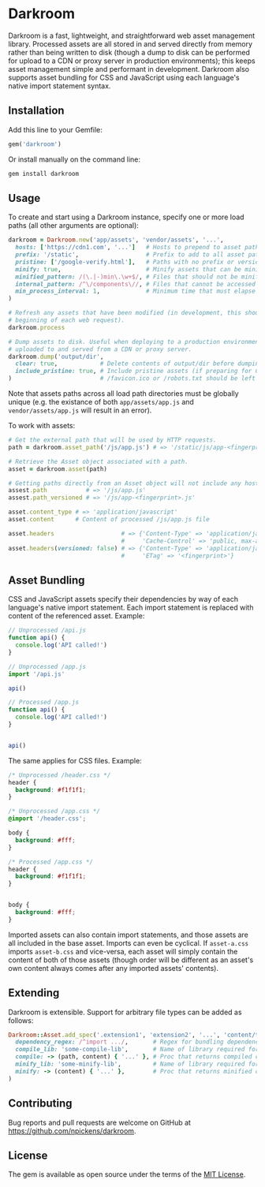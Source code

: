 # Darkroom

Darkroom is a fast, lightweight, and straightforward web asset management library. Processed assets are all
stored in and served directly from memory rather than being written to disk (though a dump to disk can be
performed for upload to a CDN or proxy server in production environments); this keeps asset management
simple and performant in development. Darkroom also supports asset bundling for CSS and JavaScript using
each language's native import statement syntax.

## Installation

Add this line to your Gemfile:

```ruby
gem('darkroom')
```

Or install manually on the command line:

```bash
gem install darkroom
```

## Usage

To create and start using a Darkroom instance, specify one or more load paths (all other arguments are
optional):

```ruby
darkroom = Darkroom.new('app/assets', 'vendor/assets', '...',
  hosts: ['https://cdn1.com', '...']   # Hosts to prepend to asset paths (useful in production)
  prefix: '/static',                   # Prefix to add to all asset paths
  pristine: ['/google-verify.html'],   # Paths with no prefix or versioning (e.g. /favicon.ico)
  minify: true,                        # Minify assets that can be minified
  minified_pattern: /(\.|-)min\.\w+$/, # Files that should not be minified
  internal_pattern: /^\/components\//, # Files that cannot be accessed directly
  min_process_interval: 1,             # Minimum time that must elapse between process calls
)

# Refresh any assets that have been modified (in development, this should be called at the
# beginning of each web request).
darkroom.process

# Dump assets to disk. Useful when deploying to a production environment where assets will be
# uploaded to and served from a CDN or proxy server.
darkroom.dump('output/dir',
  clear: true,            # Delete contents of output/dir before dumping
  include_pristine: true, # Include pristine assets (if preparing for CDN upload, files like
)                         # /favicon.ico or /robots.txt should be left out)
```

Note that assets paths across all load path directories must be globally unique (e.g. the existance of both
`app/assets/app.js` and `vendor/assets/app.js` will result in an error).

To work with assets:

```ruby
# Get the external path that will be used by HTTP requests.
path = darkroom.asset_path('/js/app.js') # => '/static/js/app-<fingerprint>.js'

# Retrieve the Asset object associated with a path.
asset = darkroom.asset(path)

# Getting paths directly from an Asset object will not include any host or prefix.
assest.path           # => '/js/app.js'
assest.path_versioned # => '/js/app-<fingerprint>.js'

asset.content_type # => 'application/javascript'
asset.content      # Content of processed /js/app.js file

asset.headers                   # => {'Content-Type' => 'application/javascript',
                                #     'Cache-Control' => 'public, max-age=31536000'}
asset.headers(versioned: false) # => {'Content-Type' => 'application/javascript',
                                #     'ETag' => '<fingerprint>'}
```

## Asset Bundling

CSS and JavaScript assets specify their dependencies by way of each language's native import statement. Each
import statement is replaced with content of the referenced asset. Example:

```javascript
// Unprocessed /api.js
function api() {
  console.log('API called!')
}

// Unprocessed /app.js
import '/api.js'

api()

// Processed /app.js
function api() {
  console.log('API called!')
}


api()
```

The same applies for CSS files. Example:

```css
/* Unprocessed /header.css */
header {
  background: #f1f1f1;
}

/* Unprocessed /app.css */
@import '/header.css';

body {
  background: #fff;
}

/* Processed /app.css */
header {
  background: #f1f1f1;
}


body {
  background: #fff;
}
```

Imported assets can also contain import statements, and those assets are all included in the base asset.
Imports can even be cyclical. If `asset-a.css` imports `asset-b.css` and vice-versa, each asset will simply
contain the content of both of those assets (though order will be different as an asset's own content always
comes after any imported assets' contents).

## Extending

Darkroom is extensible. Support for arbitrary file types can be added as follows:

```ruby
Darkroom::Asset.add_spec('.extension1', 'extension2', '...', 'content/type',
  dependency_regex: /^import .../,       # Regex for bundling dependencies (optional)
  compile_lib: 'some-compile-lib',       # Name of library required for compilation (optional)
  compile: -> (path, content) { '...' }, # Proc that returns compiled content (optional)
  minify_lib: 'some-minify-lib',         # Name of library required for minification (optional)
  minify: -> (content) { '...' },        # Proc that returns minified content (optional)
)

```

## Contributing

Bug reports and pull requests are welcome on GitHub at https://github.com/npickens/darkroom.

## License

The gem is available as open source under the terms of the
[MIT License](https://opensource.org/licenses/MIT).
